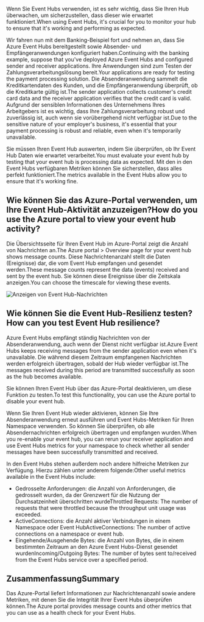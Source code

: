 <span data-ttu-id="9d04c-101">Wenn Sie Event Hubs verwenden, ist es sehr wichtig, dass Sie Ihren Hub überwachen, um sicherzustellen, dass dieser wie erwartet funktioniert.</span><span class="sxs-lookup"><span data-stu-id="9d04c-101">When using Event Hubs, it's crucial for you to monitor your hub to ensure that it's working and performing as expected.</span></span>

<span data-ttu-id="9d04c-102">Wir fahren nun mit dem Banking-Beispiel fort und nehmen an, dass Sie Azure Event Hubs bereitgestellt sowie Absender- und Empfängeranwendungen konfiguriert haben.</span><span class="sxs-lookup"><span data-stu-id="9d04c-102">Continuing with the banking example, suppose that you've deployed Azure Event Hubs and configured sender and receiver applications.</span></span> <span data-ttu-id="9d04c-103">Ihre Anwendungen sind zum Testen der Zahlungsverarbeitungslösung bereit.</span><span class="sxs-lookup"><span data-stu-id="9d04c-103">Your applications are ready for testing the payment processing solution.</span></span> <span data-ttu-id="9d04c-104">Die Absenderanwendung sammelt die Kreditkartendaten des Kunden, und die Empfängeranwendung überprüft, ob die Kreditkarte gültig ist.</span><span class="sxs-lookup"><span data-stu-id="9d04c-104">The sender application collects customer's credit card data and the receiver application verifies that the credit card is valid.</span></span> <span data-ttu-id="9d04c-105">Aufgrund der sensiblen Informationen des Unternehmens Ihres Arbeitgebers ist es wichtig, dass Ihre Zahlungsverarbeitung robust und zuverlässig ist, auch wenn sie vorübergehend nicht verfügbar ist.</span><span class="sxs-lookup"><span data-stu-id="9d04c-105">Due to the sensitive nature of your employer's business, it's essential that your payment processing is robust and reliable, even when it's temporarily unavailable.</span></span>

<span data-ttu-id="9d04c-106">Sie müssen Ihren Event Hub auswerten, indem Sie überprüfen, ob Ihr Event Hub Daten wie erwartet verarbeitet.</span><span class="sxs-lookup"><span data-stu-id="9d04c-106">You must evaluate your event hub by testing that your event hub is processing data as expected.</span></span> <span data-ttu-id="9d04c-107">Mit den in den Event Hubs verfügbaren Metriken können Sie sicherstellen, dass alles perfekt funktioniert.</span><span class="sxs-lookup"><span data-stu-id="9d04c-107">The metrics available in the Event Hubs allow you to ensure that it's working fine.</span></span>

## <a name="how-do-you-use-the-azure-portal-to-view-your-event-hub-activity"></a><span data-ttu-id="9d04c-108">Wie können Sie das Azure-Portal verwenden, um Ihre Event Hub-Aktivität anzuzeigen?</span><span class="sxs-lookup"><span data-stu-id="9d04c-108">How do you use the Azure portal to view your event hub activity?</span></span>

<span data-ttu-id="9d04c-109">Die Übersichtsseite für Ihren Event Hub im Azure-Portal zeigt die Anzahl von Nachrichten an.</span><span class="sxs-lookup"><span data-stu-id="9d04c-109">The Azure portal > Overview page for your event hub shows message counts.</span></span> <span data-ttu-id="9d04c-110">Diese Nachrichtenanzahl stellt die Daten (Ereignisse) dar, die vom Event Hub empfangen und gesendet werden.</span><span class="sxs-lookup"><span data-stu-id="9d04c-110">These message counts represent the data (events) received and sent by the event hub.</span></span> <span data-ttu-id="9d04c-111">Sie können diese Ereignisse über die Zeitskala anzeigen.</span><span class="sxs-lookup"><span data-stu-id="9d04c-111">You can choose the timescale for viewing these events.</span></span>

![Anzeigen von Event Hub-Nachrichten](../media-draft/6-view-messages.png)

## <a name="how-can-you-test-event-hub-resilience"></a><span data-ttu-id="9d04c-113">Wie können Sie die Event Hub-Resilienz testen?</span><span class="sxs-lookup"><span data-stu-id="9d04c-113">How can you test Event Hub resilience?</span></span>

<span data-ttu-id="9d04c-114">Azure Event Hubs empfängt ständig Nachrichten von der Absenderanwendung, auch wenn der Dienst nicht verfügbar ist.</span><span class="sxs-lookup"><span data-stu-id="9d04c-114">Azure Event Hubs keeps receiving messages from the sender application even when it's unavailable.</span></span> <span data-ttu-id="9d04c-115">Die während diesem Zeitraum empfangenen Nachrichten werden erfolgreich übertragen, sobald der Hub wieder verfügbar ist.</span><span class="sxs-lookup"><span data-stu-id="9d04c-115">The messages received during this period are transmitted successfully as soon as the hub becomes available.</span></span>

<span data-ttu-id="9d04c-116">Sie können Ihren Event Hub über das Azure-Portal deaktivieren, um diese Funktion zu testen.</span><span class="sxs-lookup"><span data-stu-id="9d04c-116">To test this functionality, you can use the Azure portal to disable your event hub.</span></span>

<span data-ttu-id="9d04c-117">Wenn Sie Ihren Event Hub wieder aktivieren, können Sie Ihre Absenderanwendung erneut ausführen und Event Hubs-Metriken für Ihren Namespace verwenden. So können Sie überprüfen, ob alle Absendernachrichten erfolgreich übertragen und empfangen wurden.</span><span class="sxs-lookup"><span data-stu-id="9d04c-117">When you re-enable your event hub, you can rerun your receiver application and use Event Hubs metrics for your namespace to check whether all sender messages have been successfully transmitted and received.</span></span>

<span data-ttu-id="9d04c-118">In den Event Hubs stehen außerdem noch andere hilfreiche Metriken zur Verfügung. Hierzu zählen unter anderem folgende:</span><span class="sxs-lookup"><span data-stu-id="9d04c-118">Other useful metrics available in the Event Hubs include:</span></span>

- <span data-ttu-id="9d04c-119">Gedrosselte Anforderungen: die Anzahl von Anforderungen, die gedrosselt wurden, da der Grenzwert für die Nutzung der Durchsatzeinheit überschritten wurde</span><span class="sxs-lookup"><span data-stu-id="9d04c-119">Throttled Requests: The number of requests that were throttled because the throughput unit usage was exceeded.</span></span>
- <span data-ttu-id="9d04c-120">ActiveConnections: die Anzahl aktiver Verbindungen in einem Namespace oder Event Hub</span><span class="sxs-lookup"><span data-stu-id="9d04c-120">ActiveConnections: The number of active connections on a namespace or event hub.</span></span>
- <span data-ttu-id="9d04c-121">Eingehende/Ausgehende Bytes: die Anzahl von Bytes, die in einem bestimmten Zeitraum an den Azure Event Hubs-Dienst gesendet wurden</span><span class="sxs-lookup"><span data-stu-id="9d04c-121">Incoming/Outgoing Bytes: The number of bytes sent to/received from the Event Hubs service over a specified period.</span></span>

## <a name="summary"></a><span data-ttu-id="9d04c-122">Zusammenfassung</span><span class="sxs-lookup"><span data-stu-id="9d04c-122">Summary</span></span>

<span data-ttu-id="9d04c-123">Das Azure-Portal liefert Informationen zur Nachrichtenanzahl sowie andere Metriken, mit denen Sie die Integrität Ihrer Event Hubs überprüfen können.</span><span class="sxs-lookup"><span data-stu-id="9d04c-123">The Azure portal provides message counts and other metrics that you can use as a health check for your Event Hubs.</span></span>
